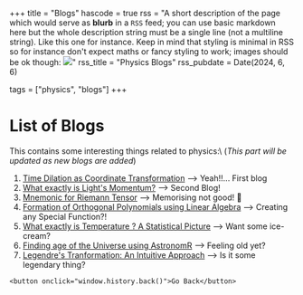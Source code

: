 +++
title = "Blogs"
hascode = true
rss = "A short description of the page which would serve as **blurb** in a `RSS` feed; you can use basic markdown here but the whole description string must be a single line (not a multiline string). Like this one for instance. Keep in mind that styling is minimal in RSS so for instance don't expect maths or fancy styling to work; images should be ok though: ![](https://upload.wikimedia.org/wikipedia/en/b/b0/Rick_and_Morty_characters.jpg)"
rss_title = "Physics Blogs"
rss_pubdate = Date(2024, 6, 6)

tags = ["physics", "blogs"]
+++

# List of Blogs

This contains some interesting things related to physics:\\
(*This part will be updated as new blogs are added*)
1. [Time Dilation as Coordinate Transformation](/Pages/Physics/blogs/TD_as_CT/) --> Yeah!!... First blog
2. [What exactly is Light's Momentum?](/Pages/Physics/blogs/Light_Momentum/) --> Second Blog!
3. [Mnemonic for Riemann Tensor](/Pages/Physics/blogs/Menmonic_ten/) --> Memorising not good! 🥲
4. [Formation of Orthogonal Polynomials using Linear Algebra](/Pages/Physics/blogs/special_func_gen1/) --> Creating any Special Function?!
5. [What exactly is Temperature ? A Statistical Picture](/Pages/Physics/blogs/temp_stat/) --> Want some ice-cream?
6. [Finding age of the Universe using AstronomR](/Pages/Physics/blogs/AstronomR_package1/) --> Feeling old yet?
7. [Legendre's Tranformation: An Intuitive Approach](/Pages/Physics/blogs/legendre_trans/) --> Is it some legendary thing?
<!-- 7. [Radiometric Calibration of DAWN VIR data](/Pages/Physics/blogs/DAWN_VIR/) --> 
~~~
<button onclick="window.history.back()">Go Back</button>
~~~